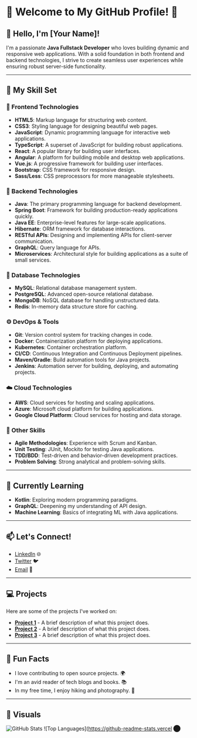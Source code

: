 # 🌟 Welcome to My GitHub Profile! 🌟

## 👋 Hello, I'm **[Your Name]**!

I'm a passionate **Java Fullstack Developer** who loves building dynamic and responsive web applications. With a solid foundation in both frontend and backend technologies, I strive to create seamless user experiences while ensuring robust server-side functionality.

---

## 🚀 My Skill Set

### 🌈 Frontend Technologies
- **HTML5**: Markup language for structuring web content.
- **CSS3**: Styling language for designing beautiful web pages.
- **JavaScript**: Dynamic programming language for interactive web applications.
- **TypeScript**: A superset of JavaScript for building robust applications.
- **React**: A popular library for building user interfaces.
- **Angular**: A platform for building mobile and desktop web applications.
- **Vue.js**: A progressive framework for building user interfaces.
- **Bootstrap**: CSS framework for responsive design.
- **Sass/Less**: CSS preprocessors for more manageable stylesheets.

### 🌟 Backend Technologies
- **Java**: The primary programming language for backend development.
- **Spring Boot**: Framework for building production-ready applications quickly.
- **Java EE**: Enterprise-level features for large-scale applications.
- **Hibernate**: ORM framework for database interactions.
- **RESTful APIs**: Designing and implementing APIs for client-server communication.
- **GraphQL**: Query language for APIs.
- **Microservices**: Architectural style for building applications as a suite of small services.

### 💾 Database Technologies
- **MySQL**: Relational database management system.
- **PostgreSQL**: Advanced open-source relational database.
- **MongoDB**: NoSQL database for handling unstructured data.
- **Redis**: In-memory data structure store for caching.

### ⚙️ DevOps & Tools
- **Git**: Version control system for tracking changes in code.
- **Docker**: Containerization platform for deploying applications.
- **Kubernetes**: Container orchestration platform.
- **CI/CD**: Continuous Integration and Continuous Deployment pipelines.
- **Maven/Gradle**: Build automation tools for Java projects.
- **Jenkins**: Automation server for building, deploying, and automating projects.

### ☁️ Cloud Technologies
- **AWS**: Cloud services for hosting and scaling applications.
- **Azure**: Microsoft cloud platform for building applications.
- **Google Cloud Platform**: Cloud services for hosting and data storage.

### 🔧 Other Skills
- **Agile Methodologies**: Experience with Scrum and Kanban.
- **Unit Testing**: JUnit, Mockito for testing Java applications.
- **TDD/BDD**: Test-driven and behavior-driven development practices.
- **Problem Solving**: Strong analytical and problem-solving skills.

---

## 🌱 Currently Learning
- **Kotlin**: Exploring modern programming paradigms.
- **GraphQL**: Deepening my understanding of API design.
- **Machine Learning**: Basics of integrating ML with Java applications.

---

## 📫 Let's Connect!
- [LinkedIn](https://www.linkedin.com/in/yourprofile) 🌐
- [Twitter](https://twitter.com/yourprofile) 🐦
- [Email](mailto:youremail@example.com) 📧

---

## 💻 Projects

Here are some of the projects I've worked on:

- [**Project 1**](https://github.com/yourusername/project1) - A brief description of what this project does.
- [**Project 2**](https://github.com/yourusername/project2) - A brief description of what this project does.
- [**Project 3**](https://github.com/yourusername/project3) - A brief description of what this project does.

---

## 🎉 Fun Facts
- I love contributing to open source projects. 🌍
- I'm an avid reader of tech blogs and books. 📚
- In my free time, I enjoy hiking and photography. 📸

---

## 🎨 Visuals

![GitHub Stats](https://github-readme-stats.vercel.app/api?username=yourusername&show_icons=true&theme=radical)
![Top Languages](https://github-readme-stats.vercel ⬤
